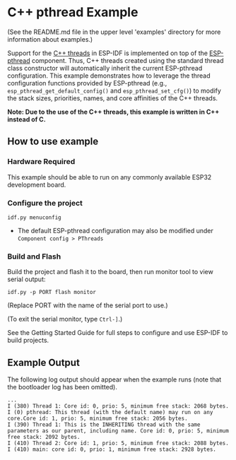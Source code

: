 # C++ pthread Example

(See the README.md file in the upper level 'examples' directory for more information about examples.)

Support for the [C++ threads](http://www.cplusplus.com/reference/thread/thread/) in ESP-IDF is implemented on top of the [ESP-pthread](https://docs.espressif.com/projects/esp-idf/en/latest/api-reference/system/esp_pthread.html#overview) component. Thus, C++ threads created using the standard thread class constructor will automatically inherit the current ESP-pthread configuration. This example demonstrates how to leverage the thread configuration functions provided by ESP-pthread (e.g., `esp_pthread_get_default_config()` and `esp_pthread_set_cfg()`) to modify the stack sizes, priorities, names, and core affinities of the C++ threads. 

**Note: Due to the use of the C++ threads, this example is written in C++ instead of C.**

## How to use example

### Hardware Required

This example should be able to run on any commonly available ESP32 development board.

### Configure the project

```
idf.py menuconfig
```

* The default ESP-pthread configuration may also be modified under `Component config > PThreads`

### Build and Flash

Build the project and flash it to the board, then run monitor tool to view serial output:

```
idf.py -p PORT flash monitor
```

(Replace PORT with the name of the serial port to use.)

(To exit the serial monitor, type ``Ctrl-]``.)

See the Getting Started Guide for full steps to configure and use ESP-IDF to build projects.

## Example Output

The following log output should appear when the example runs (note that the bootloader log has been omitted).

```
...
I (380) Thread 1: Core id: 0, prio: 5, minimum free stack: 2068 bytes.
I (0) pthread: This thread (with the default name) may run on any core.Core id: 1, prio: 5, minimum free stack: 2056 bytes.
I (390) Thread 1: This is the INHERITING thread with the same parameters as our parent, including name. Core id: 0, prio: 5, minimum free stack: 2092 bytes.
I (410) Thread 2: Core id: 1, prio: 5, minimum free stack: 2088 bytes.
I (410) main: core id: 0, prio: 1, minimum free stack: 2928 bytes.
```

